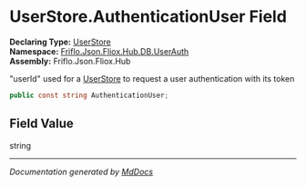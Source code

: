 ﻿<!--  
  <auto-generated>   
    The contents of this file were generated by a tool.  
    Changes to this file may be list if the file is regenerated  
  </auto-generated>   
-->

# UserStore.AuthenticationUser Field

**Declaring Type:** [UserStore](../index.md)  
**Namespace:** [Friflo.Json.Fliox.Hub.DB.UserAuth](../../index.md)  
**Assembly:** Friflo.Json.Fliox.Hub

"userId" used for a [UserStore](../index.md) to request a user authentication with its token

```csharp
public const string AuthenticationUser;
```

## Field Value

string

___

*Documentation generated by [MdDocs](https://github.com/ap0llo/mddocs)*
